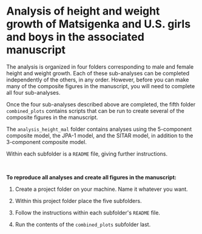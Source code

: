 # Analysis of height and weight growth of Matsigenka and U.S. girls and boys in the associated manuscript

The analysis is organized in four folders corresponding to male and female height and weight growth. Each of these sub-analyses can be completed independently of the others, in any order. However, before you can make many of the composite figures in the manuscript, you will need to complete all four sub-analyses.

Once the four sub-analyses described above are completed, the fifth folder ``combined_plots`` contains scripts that can be run to create several of the composite figures in the manuscript. 

The ``analysis_height_mal`` folder contains analyses using the 5-component composite model, the JPA-1 model, and the SITAR model, in addition to the 3-component composite model.

Within each subfolder is a ``README`` file, giving further instructions.

 <br/>
 
**To reproduce all analyses and create all figures in the manuscript:**

1. Create a project folder on your machine. Name it whatever you want.

2. Within this project folder place the five subfolders.

3. Follow the instructions within each subfolder's ``README`` file.

4. Run the contents of the ``combined_plots`` subfolder last.
